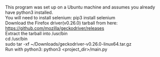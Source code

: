This program was set up on a Ubuntu machine and assumes you already have python3 installed.  
You will need to install selenium: pip3 install selenium  
Download the Firefox driver(v0.26.0) tarball from here: https://github.com/mozilla/geckodriver/releases  
Extract the tarball into /usr/bin  
    cd /usr/bin  
    sudo tar -xf ~/Downloads/geckodriver-v0.26.0-linux64.tar.gz  
Run with python3: python3 <project_dir>/main.py
